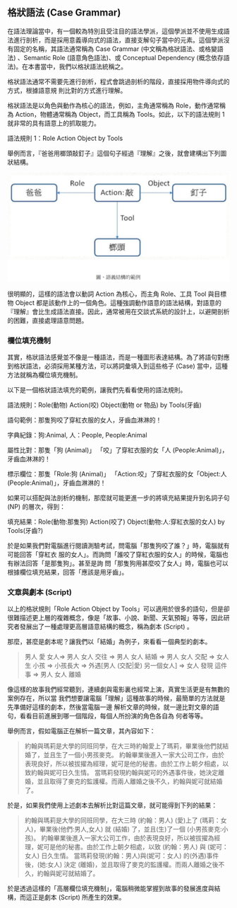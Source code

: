 ## 格狀語法 (Case Grammar)

在語法理論當中，有一個較為特別且受注目的語法學派，這個學派並不使用生成語法進行剖析，而是採用意義導向式的語法，直接支解句子當中的元素。這個學派沒有固定的名稱，其語法通常稱為 Case Grammar (中文稱為格狀語法、或格變語法) 、Semantic Role (語意角色語法)、或 Conceptual Dependency (概念依存語法)。在本書當中，我們以格狀語法統稱之。

格狀語法通常不需要先進行剖析，程式會跳過剖析的階段，直接採用物件導向式的方式，根據語意規
則比對的方式進行理解。

格狀語法是以角色與動作為核心的語法，例如，主角通常稱為 Role，動作通常稱為 Action，物體通常稱為 Object，而工具稱為 Tools。如此，以下的語法規則 1 就非常的具有語意上的抓取能力。

語法規則 1：Role Action Object by Tools

舉例而言，『爸爸用榔頭敲釘子』這個句子經過『理解』之後，就會建構出下列圖狀結構。

![](img/CaseGrammar.png)

很明顯的，這樣的語法會以動詞 Action 為核心，而主角 Role、工具 Tool 與目標物 Object 都是該動作上的一個角色。這種強調動作語意的語法結構，對語意的『理解』會比生成語法直接。因此，通常被用在交談式系統的設計上，以避開剖析的困難，直接處理語意問題。

### 欄位填充機制

其實，格狀語法感覺並不像是一種語法，而是一種圖形表達結構。為了將語句對應到格狀語法，必須採用某種方法，可以將詞彙填入到這些格子 (Case) 當中，這種方法就稱為欄位填充機制。

以下是一個格狀語法填充的範例，讓我們先看看使用的語法規則。

語法規則：Role(動物) Action(咬) Object(動物 or 物品) by Tools(牙齒)

語句範例：那隻狗咬了穿紅衣服的女人，牙齒血淋淋的！

字典紀錄：狗:Animal, 人：People, People:Animal

屬性比對：那隻「狗 (Animal)」 「咬」了穿紅衣服的女「人 (People:Animal)」，牙齒血淋淋的！

標示欄位：那隻「Role:狗 (Animal)」 「Action:咬」了穿紅衣服的女「Object:人 (People:Animal)」，牙齒血淋淋的！

如果可以搭配與法剖析的機制，那麼就可能更進一步的將填充結果提升到名詞子句 (NP) 的層次，得到：

填充結果：Role(動物:那隻狗) Action(咬了) Object(動物:人:穿紅衣服的女人) by Tools(牙齒?)

於是如果我們對電腦進行閱讀測驗考試，問電腦「那隻狗咬了誰？」時，電腦就有可能回答「穿紅衣
服的女人」。而詢問「誰咬了穿紅衣服的女人」的時候，電腦也有辦法回答「是那隻狗」。甚至是詢
問「那隻狗用甚麼咬了女人」時，電腦也可以根據欄位填充結果，回答「應該是用牙齒」。

### 文章與劇本 (Script)

以上的格狀規則「Role Action Object by Tools」可以適用於很多的語句，但是卻很難描述更上層的複雜概念，像是「故事、小說、新聞、天氣預報」等等，因此研究者發展出了一種處理更高層語意結構的概念，稱為劇本 (Script) 。

那麼，甚麼是劇本呢？讓我們以「結婚」為例子，來看看一個典型的劇本。

> 男人 愛 女人=> 男人 女人 交往 => 男人 女人 結婚 => 男人 女人 交配 => 女人 生 小孩 => 小孩長大 => 外遇[男人 (交配|愛) 另一個女人] => 女人 發現 這件事 => 男人 女人 離婚

像這樣的故事我們經常聽到，連續劇與電影裏也經常上演，真實生活更是有無數的案例存在，所以當
我們想要讓電腦「理解」這種故事的時候，最簡單的方法就是先準備好這樣的劇本，然後當電腦一邊
解析文章的時候，就一邊比對文章的語句，看看目前進展到哪一個階段，每個人所扮演的角色各自為
何者等等。

舉例而言，假如電腦正在解析一篇文章，其內容如下：

> 約翰與瑪莉是大學的同班同學，在大三時約翰愛上了瑪莉，畢業後他們就結婚了，並且生了一個小男孩麥克。
> 約翰畢業後進入一家大公司工作，由於表現良好，所以被拔擢為經理，妮可是他的秘書。由於工作上朝夕相處，以致約翰與妮可日久生情。
> 當瑪莉發現約翰與妮可的外遇事件後，她決定離婚，並且取得了麥克的監護權。而兩人離婚之後不久，約翰與妮可就結婚了。

於是，如果我們使用上述劇本去解析比對這篇文章，就可能得到下列的結果：

> 約翰與瑪莉是大學的同班同學，在大三時 (約翰：男人) (愛)上了 (瑪莉：女人)，畢業後(他們:男人,女人) 就 (結婚) 了，並且(生)了一個 (小男孩麥克:小孩)。
> 約翰畢業後進入一家大公司工作，由於表現良好，所以被拔擢為經理，妮可是他的秘書。由於工作上朝夕相處，以致 (約翰：男人) 與 (妮可：女人) 日久生情。
> 當瑪莉發現(約翰：男人)與(妮可：女人) 的(外遇)事件後，(她:女人) 決定 (離婚)，並且取得了麥克的監護權。而兩人離婚之後不久，約翰與妮可就結婚了。

於是透過這樣的「高層欄位填充機制」，電腦稍微能掌握到故事的發展進度與結構，而這正是劇本
(Script) 所產生的效果。


